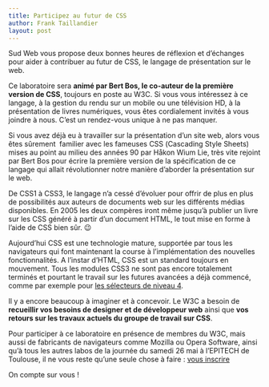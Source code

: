 ```yaml
---
title: Participez au futur de CSS
author: Frank Taillandier
layout: post
---
```


Sud Web vous propose deux bonnes heures de réflexion et d&rsquo;échanges pour aider à contribuer au futur de <abbr>CSS</abbr>, le langage de présentation sur le web.

Ce laboratoire sera **animé par Bert Bos, le co-auteur de la première version de <abbr>CSS</abbr>**, toujours en poste au <abbr>W3C</abbr>. Si vous vous intéressez à ce langage, à la gestion du rendu sur un mobile ou une télévision <abbr>HD</abbr>, à la présentation de livres numériques, vous êtes cordialement invités à vous joindre à nous. C&rsquo;est un rendez-vous unique à ne pas manquer.

Si vous avez déjà eu à travailler sur la présentation d&rsquo;un site web, alors vous êtes sûrement  familier avec les fameuses <abbr>CSS</abbr> (<span lang="en">Cascading Style Sheets</span>) mises au point au milieu des années 90 par <span lang="no">Håkon Wium Lie</span>, très vite rejoint par Bert Bos pour écrire la première version de la spécification de ce langage qui allait révolutionner notre manière d&rsquo;aborder la présentation sur le web.

De <abbr>CSS</abbr>1 à <abbr>CSS</abbr>3, le langage n&rsquo;a cessé d&rsquo;évoluer pour offrir de plus en plus de possibilités aux auteurs de documents web sur les différents médias disponibles. En 2005 les deux compères iront même jusqu&rsquo;à publier un livre sur les <abbr>CSS</abbr> généré à partir d&rsquo;un document HTML, le tout mise en forme à l&rsquo;aide de <abbr>CSS</abbr> bien sûr. 😉

Aujourd&rsquo;hui <abbr>CSS</abbr> est une technologie mature, supportée par tous les navigateurs qui font maintenant la course à l&rsquo;implémentation des nouvelles fonctionnalités. A l&rsquo;instar d&rsquo;<abbr>HTML</abbr>, <abbr>CSS</abbr> est un standard toujours en mouvement. Tous les modules <abbr>CSS</abbr>3 ne sont pas encore totalement terminés et pourtant le travail sur les futures avancées a déjà commencé, comme par exemple pour <a href="http://www.w3.org/TR/selectors4/" hreflang="en">les sélecteurs de niveau 4</a>.

Il y a encore beaucoup à imaginer et à concevoir. Le <abbr>W3C</abbr> a besoin de **recueillir vos besoins de designer et de développeur web** ainsi que **vos retours sur les travaux actuels du groupe de travail sur <abbr>CSS</abbr>**.

Pour participer à ce laboratoire en présence de membres du <abbr>W3C</abbr>, mais aussi de fabricants de navigateurs comme Mozilla ou <span lang="en">Opera Software</span>, ainsi qu&rsquo;à tous les autres labos de la journée du samedi 26 mai à l&rsquo;EPITECH de Toulouse, il ne vous reste qu&rsquo;une seule chose à faire : [vous inscrire][1]

On compte sur vous !

 [1]: http://sudweb.fr/2012/inscription/
